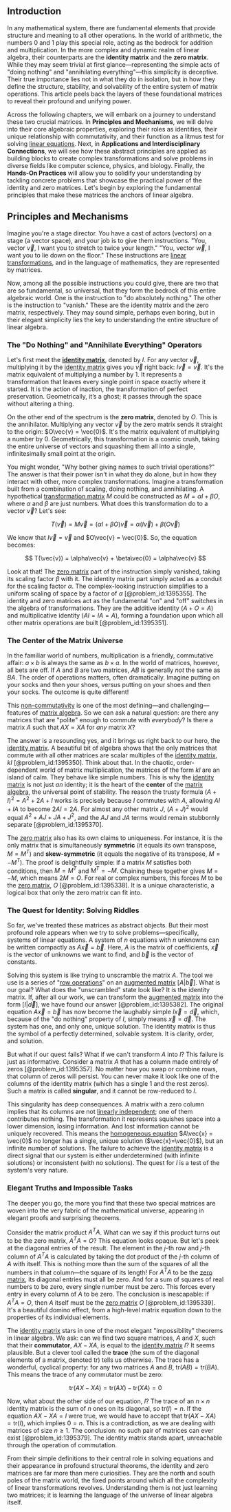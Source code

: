 ## Introduction
In any mathematical system, there are fundamental elements that provide structure and meaning to all other operations. In the world of arithmetic, the numbers 0 and 1 play this special role, acting as the bedrock for addition and multiplication. In the more complex and dynamic realm of linear algebra, their counterparts are the **identity matrix** and the **zero matrix**. While they may seem trivial at first glance—representing the simple acts of "doing nothing" and "annihilating everything"—this simplicity is deceptive. Their true importance lies not in what they do in isolation, but in how they define the structure, stability, and solvability of the entire system of matrix operations. This article peels back the layers of these foundational matrices to reveal their profound and unifying power.

Across the following chapters, we will embark on a journey to understand these two crucial matrices. In **Principles and Mechanisms**, we will delve into their core algebraic properties, exploring their roles as identities, their unique relationship with commutativity, and their function as a litmus test for solving [linear equations](@article_id:150993). Next, in **Applications and Interdisciplinary Connections**, we will see how these abstract principles are applied as building blocks to create complex transformations and solve problems in diverse fields like computer science, physics, and biology. Finally, the **Hands-On Practices** will allow you to solidify your understanding by tackling concrete problems that showcase the practical power of the identity and zero matrices. Let's begin by exploring the fundamental principles that make these matrices the anchors of linear algebra.

## Principles and Mechanisms

Imagine you're a stage director. You have a cast of actors (vectors) on a stage (a vector space), and your job is to give them instructions. "You, vector $\vec{v}$, I want you to stretch to twice your length." "You, vector $\vec{w}$, I want you to lie down on the floor." These instructions are [linear transformations](@article_id:148639), and in the language of mathematics, they are represented by matrices.

Now, among all the possible instructions you could give, there are two that are so fundamental, so universal, that they form the bedrock of this entire algebraic world. One is the instruction to "do absolutely nothing." The other is the instruction to "vanish." These are the identity matrix and the zero matrix, respectively. They may sound simple, perhaps even boring, but in their elegant simplicity lies the key to understanding the entire structure of linear algebra.

### The "Do Nothing" and "Annihilate Everything" Operators

Let's first meet the **[identity matrix](@article_id:156230)**, denoted by $I$. For any vector $\vec{v}$, multiplying it by the [identity matrix](@article_id:156230) gives you $\vec{v}$ right back: $I\vec{v} = \vec{v}$. It's the matrix equivalent of multiplying a number by 1. It represents a transformation that leaves every single point in space exactly where it started. It is the action of inaction, the transformation of perfect preservation. Geometrically, it’s a ghost; it passes through the space without altering a thing.

On the other end of the spectrum is the **zero matrix**, denoted by $O$. This is the annihilator. Multiplying any vector $\vec{v}$ by the zero matrix sends it straight to the origin: $O\vec{v} = \vec{0}$. It's the matrix equivalent of multiplying a number by 0. Geometrically, this transformation is a cosmic crush, taking the entire universe of vectors and squashing them all into a single, infinitesimally small point at the origin.

You might wonder, "Why bother giving names to such trivial operations?" The answer is that their power isn't in what they do alone, but in how they interact with other, more complex transformations. Imagine a transformation built from a combination of scaling, doing nothing, and annihilating. A hypothetical [transformation matrix](@article_id:151122) $M$ could be constructed as $M = \alpha I + \beta O$, where $\alpha$ and $\beta$ are just numbers. What does this transformation do to a vector $\vec{v}$? Let's see:

$$
T(\vec{v}) = M\vec{v} = (\alpha I + \beta O)\vec{v} = \alpha (I\vec{v}) + \beta (O\vec{v})
$$

We know that $I\vec{v} = \vec{v}$ and $O\vec{v} = \vec{0}$. So, the equation becomes:

$$
T(\vec{v}) = \alpha\vec{v} + \beta\vec{0} = \alpha\vec{v}
$$

Look at that! The [zero matrix](@article_id:155342) part of the instruction simply vanished, taking its scaling factor $\beta$ with it. The identity matrix part simply acted as a conduit for the scaling factor $\alpha$. The complex-looking instruction simplifies to a uniform scaling of space by a factor of $\alpha$ [@problem_id:1395355]. The identity and zero matrices act as the fundamental "on" and "off" switches in the algebra of transformations. They are the additive identity ($A+O=A$) and multiplicative identity ($AI = IA = A$), forming a foundation upon which all other matrix operations are built [@problem_id:1395351].

### The Center of the Matrix Universe

In the familiar world of numbers, multiplication is a friendly, commutative affair: $a \times b$ is always the same as $b \times a$. In the world of matrices, however, all bets are off. If $A$ and $B$ are two matrices, $AB$ is generally *not* the same as $BA$. The order of operations matters, often dramatically. Imagine putting on your socks and then your shoes, versus putting on your shoes and then your socks. The outcome is quite different!

This [non-commutativity](@article_id:153051) is one of the most defining—and challenging—features of [matrix algebra](@article_id:153330). So we can ask a natural question: are there any matrices that are "polite" enough to commute with *everybody*? Is there a matrix $A$ such that $AX=XA$ for *any* matrix $X$?

The answer is a resounding yes, and it brings us right back to our hero, the [identity matrix](@article_id:156230). A beautiful bit of algebra shows that the only matrices that commute with all other matrices are scalar multiples of the [identity matrix](@article_id:156230), $kI$ [@problem_id:1395350]. Think about that. In the chaotic, order-dependent world of matrix multiplication, the matrices of the form $kI$ are an island of calm. They behave like simple numbers. This is why the [identity matrix](@article_id:156230) is not just *an* identity; it is the heart of the **center** of the [matrix algebra](@article_id:153330), the universal point of stability. The reason the trusty formula $(A+I)^2 = A^2 + 2A + I$ works is precisely because $I$ commutes with $A$, allowing $AI+IA$ to become $2AI=2A$. For almost any other matrix $J$, $(A+J)^2$ would equal $A^2 + AJ + JA + J^2$, and the $AJ$ and $JA$ terms would remain stubbornly separate [@problem_id:1395370].

The [zero matrix](@article_id:155342) also has its own claims to uniqueness. For instance, it is the only matrix that is simultaneously **symmetric** (it equals its own transpose, $M=M^T$) and **skew-symmetric** (it equals the negative of its transpose, $M=-M^T$). The proof is delightfully simple: if a matrix $M$ satisfies both conditions, then $M = M^T$ and $M^T=-M$. Chaining these together gives $M = -M$, which means $2M = O$. For real or complex numbers, this forces $M$ to be the [zero matrix](@article_id:155342), $O$ [@problem_id:1395338]. It is a unique characteristic, a logical box that only the zero matrix can fit into.

### The Quest for Identity: Solving Riddles

So far, we've treated these matrices as abstract objects. But their most profound role appears when we try to solve problems—specifically, systems of linear equations. A system of $n$ equations with $n$ unknowns can be written compactly as $A\vec{x} = \vec{b}$. Here, $A$ is the matrix of coefficients, $\vec{x}$ is the vector of unknowns we want to find, and $\vec{b}$ is the vector of constants.

Solving this system is like trying to unscramble the matrix $A$. The tool we use is a series of "[row operations](@article_id:149271)" on an [augmented matrix](@article_id:150029) $[A | \vec{b}]$. What is our goal? What does the "unscrambled" state look like? It is the identity matrix. If, after all our work, we can transform the [augmented matrix](@article_id:150029) into the form $[I | \vec{d}]$, we have found our answer [@problem_id:1395382]. The original equation $A\vec{x}=\vec{b}$ has now become the laughably simple $I\vec{x} = \vec{d}$, which, because of the "do nothing" property of $I$, simply means $\vec{x} = \vec{d}$. The system has one, and only one, unique solution. The identity matrix is thus the symbol of a perfectly determined, solvable system. It is clarity, order, and solution.

But what if our quest fails? What if we can't transform $A$ into $I$? This failure is just as informative. Consider a matrix $A$ that has a column made entirely of zeros [@problem_id:1395357]. No matter how you swap or combine rows, that column of zeros will persist. You can never make it look like one of the columns of the identity matrix (which has a single 1 and the rest zeros). Such a matrix is called **singular**, and it cannot be row-reduced to $I$.

This singularity has deep consequences. A matrix with a zero column implies that its columns are not [linearly independent](@article_id:147713); one of them contributes nothing. The transformation it represents squishes space into a lower dimension, losing information. And lost information cannot be uniquely recovered. This means the [homogeneous equation](@article_id:170941) $A\vec{x} = \vec{0}$ no longer has a single, unique solution ($\vec{x}=\vec{0}$), but an infinite number of solutions. The failure to achieve the [identity matrix](@article_id:156230) is a direct signal that our system is either underdetermined (with infinite solutions) or inconsistent (with no solutions). The quest for $I$ is a test of the system's very nature.

### Elegant Truths and Impossible Tasks

The deeper you go, the more you find that these two special matrices are woven into the very fabric of the mathematical universe, appearing in elegant proofs and surprising theorems.

Consider the matrix product $A^T A$. What can we say if this product turns out to be the zero matrix, $A^T A = O$? This equation looks opaque. But let's peek at the diagonal entries of the result. The element in the $j$-th row and $j$-th column of $A^T A$ is calculated by taking the dot product of the $j$-th column of $A$ with itself. This is nothing more than the sum of the squares of all the numbers in that column—the square of its length! For $A^T A$ to be the [zero matrix](@article_id:155342), its diagonal entries must all be zero. And for a sum of squares of real numbers to be zero, every single number must be zero. This forces every entry in every column of $A$ to be zero. The conclusion is inescapable: if $A^T A = O$, then $A$ itself must be the [zero matrix](@article_id:155342) $O$ [@problem_id:1395339]. It's a beautiful domino effect, from a high-level matrix equation down to the properties of its individual elements.

The [identity matrix](@article_id:156230) stars in one of the most elegant "impossibility" theorems in linear algebra. We ask: can we find two square matrices, $A$ and $X$, such that their **commutator**, $AX - XA$, is equal to the [identity matrix](@article_id:156230) $I$? It seems plausible. But a clever tool called the **trace** (the sum of the diagonal elements of a matrix, denoted $\text{tr}$) tells us otherwise. The trace has a wonderful, cyclical property: for any two matrices $A$ and $B$, $\text{tr}(AB) = \text{tr}(BA)$. This means the trace of any commutator must be zero:

$$
\text{tr}(AX - XA) = \text{tr}(AX) - \text{tr}(XA) = 0
$$

Now, what about the other side of our equation, $I$? The trace of an $n \times n$ identity matrix is the sum of $n$ ones on its diagonal, so $\text{tr}(I) = n$. If the equation $AX - XA = I$ were true, we would have to accept that $\text{tr}(AX - XA) = \text{tr}(I)$, which implies $0 = n$. This is a contradiction, as we are dealing with matrices of size $n \ge 1$. The conclusion: no such pair of matrices can ever exist [@problem_id:1395379]. The identity matrix stands apart, unreachable through the operation of commutation.

From their simple definitions to their central role in solving equations and their appearance in profound structural theorems, the identity and zero matrices are far more than mere curiosities. They are the north and south poles of the matrix world, the fixed points around which all the complexity of linear transformations revolves. Understanding them is not just learning two matrices; it is learning the language of the universe of linear algebra itself.